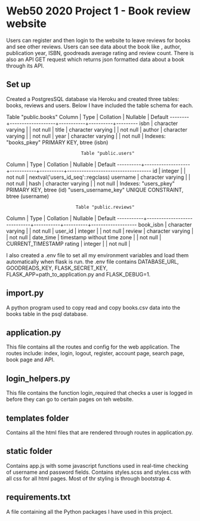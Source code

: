 # Web50 2020 Project 1 - Book review website
Users can register and then login to the website to leave reviews for books and see other reviews. Users can see data about the book like , author, publication year, ISBN, goodreads average rating and review count. There is also an API GET request which returns json formatted data about a book through its API.

## Set up
Created a PostgresSQL database via Heroku and created three tables: books, reviews and users. 
Below I have included the table schema for each.

Table "public.books"
 Column |       Type        | Collation | Nullable | Default
--------+-------------------+-----------+----------+---------
 isbn   | character varying |           | not null |
 title  | character varying |           | not null |
 author | character varying |           | not null |
 year   | character varying |           | not null |
Indexes:
    "books_pkey" PRIMARY KEY, btree (isbn)

                                Table "public.users"
  Column  |       Type        | Collation | Nullable |              Default
----------+-------------------+-----------+----------+-----------------------------------
 id       | integer           |           | not null | nextval('users_id_seq'::regclass)
 username | character varying |           | not null |
 hash     | character varying |           | not null |
Indexes:
    "users_pkey" PRIMARY KEY, btree (id)
    "users_username_key" UNIQUE CONSTRAINT, btree (username)

                              Table "public.reviews"
  Column   |            Type             | Collation | Nullable |      Default
-----------+-----------------------------+-----------+----------+-------------------
 book_isbn | character varying           |           | not null |
 user_id   | integer                     |           | not null | 
 review    | character varying           |           | not null |
 date_time | timestamp without time zone |           | not null | CURRENT_TIMESTAMP
 rating    | integer                     |           | not null |

I also created a .env file to set all my environment variables and load them automatically when flask is run.
the .env file contains DATABASE_URL, GOODREADS_KEY, FLASK_SECRET_KEY, FLASK_APP=path_to_application.py and FLASK_DEBUG=1. 

## import.py
A python program used to copy read and copy books.csv data into the books table in the psql database.

## application.py
This file contains all the routes and config for the web application.
The routes include: index, login, logout, register, account page, search page, book page and API.

## login_helpers.py
This file contains the function login_required that checks a user is logged in before they can go to certain pages on teh website.

## templates folder
Contains all the html files that are rendered through routes in application.py.

## static folder
Contains app.js with some javascript functions used in real-time checking of username and password fields.
Contains styles.scss and styles.css with all css for all html pages. Most of thr styling is through bootstrap 4.

## requirements.txt
A file containing all the Python packages I have used in this project.

